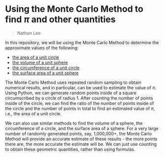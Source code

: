 # Using the Monte Carlo Method to find $\pi$ and other quantities
> Nathan Lee

In this repository, we will be using the Monte Carlo Method to determine the approximate values of the following:
* [the area of a unit circle](https://github.com/naatthaan/monte_carlo/blob/main/area_of_circle.ipynb)
* [the volume of a unit sphere](https://github.com/naatthaan/monte_carlo/blob/main/volume_of_sphere.ipynb)
* [the circumference of a unit circle](https://github.com/naatthaan/monte_carlo/blob/main/circumference_of_circle.ipynb)
* [the surface area of a unit sphere](https://github.com/naatthaan/monte_carlo/blob/main/surface_area_of_sphere.ipynb)

The Monte Carlo Method uses repeated random sampling to obtain numerical results, and in particular, can be used to estimate the value of $\pi$. Using Python, we can generate random points inside of a square circumscribed by a circle of radius 1. After counting the number of points inside of the circle, we can find the ratio of the number of points inside of the circle and the number of points in total to find an estimated value of $\pi$, i.e., the area of a unit circle.

We can also use similar methods to find the volume of a sphere, the circumference of a circle, and the surface area of a sphere. For a very large number of randomly generated points, say, 1,000,000+, the Monte Carlo Method will provide an accurate estimate of these results - the more points there are, the more accurate the estimate will be. We can just use counting to obtain these geometric quantities, rather than using formulas.
